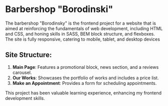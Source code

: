 # Barbershop "Borodinski" 

The barbershop "Borodinsky" is the frontend project for a website that  is aimed at reinforcing the fundamentals of web development, including HTML and CSS, and honing skills in SASS, BEM block structure, and flexboxes. The site is fully responsive, catering to mobile, tablet, and desktop devices

## Site Structure:

1.  **Main Page**: Features a promotional block, news section, and a reviews carousel.
2.  **Our Works**: Showcases the portfolio of works and includes a price list.
3.  **Make an Appointment**: Provides a form for scheduling appointments.

This project has been valuable learning experience, enhancing my frontend development skills.
